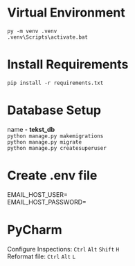 # Virtual Environment
`py -m venv .venv`<br />
`.venv\Scripts\activate.bat`

# Install Requirements
`pip install -r requirements.txt`

# Database Setup
name - **tekst_db**
<br />`python manage.py makemigrations`
<br />`python manage.py migrate`
<br />`python manage.py createsuperuser`

# Create .env file
EMAIL_HOST_USER=<br />
EMAIL_HOST_PASSWORD=

# PyCharm
Configure Inspections: `Ctrl` `Alt` `Shift` `H`<br />
Reformat file: `Ctrl` `Alt` `L`

